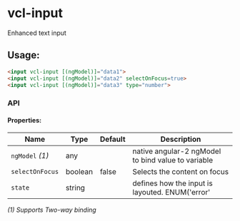 # vcl-input

Enhanced text input

## Usage:

```html
<input vcl-input [(ngModel)]="data1">
<input vcl-input [(ngModel)]="data2" selectOnFocus=true>
<input vcl-input [(ngModel)]="data3" type="number">
```

### API

#### Properties:

Name            | Type    | Default | Description
--------------- | ------- | ------- | -----------------------------------------------
`ngModel` _(1)_ | any     |         | native angular-2 ngModel to bind value to variable
`selectOnFocus` | boolean | false   | Selects the content on focus
`state`         | string  |         | defines how the input is layouted. ENUM('error' | 'warning' | 'success')

_(1) Supports Two-way binding_
